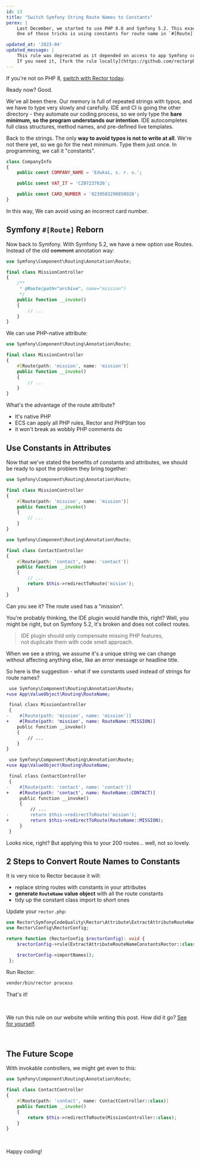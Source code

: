 ```yaml
---
id: 13
title: "Switch Symfony String Route Names to Constants"
perex: |
    Last December, we started to use PHP 8.0 and Symfony 5.2. This exact combination opens [many cool tricks](https://tomasvotruba.com/blog/2020/12/21/5-new-combos-opened-by-symfony-52-and-php-80/) we could never use before.
    One of those tricks is using constants for route name in `#[Route]` attribute.

updated_at: '2023-04'
updated_message: |
    This rule was deprecated as it depended on access to app Symfony container, and was error prone.
    If you need it, [fork the rule locally](https://github.com/rectorphp/rector-symfony/commit/f582138536394e74a66c5e77050cf891d8acaa53) and tune it to fit your needs.
---
```


If you're not on PHP 8, [switch with Rector today](https://getrector.com/blog/2020/11/30/smooth-upgrade-to-php-8-in-diffs).

Ready now? Good.

We've all been there. Our memory is full of repeated strings with typos, and we have to type very slowly and carefully.
IDE and CI is going the other directory - they automate our coding process, so we only type the **bare minimum, so the program understands our intention**. IDE autocompletes full class structures, method names, and pre-defined live templates.

Back to the strings. The only **way to avoid typos is not to write at all**. We're not there yet, so we go for the next minimum. Type them just once.
In programming, we call it "constants".

```php
class CompanyInfo
{
    public const COMPANY_NAME = 'Edukai, s. r. o.';

    public const VAT_IT = 'CZ07237626';

    public const CARD_NUMBER = '0239583290850928';
}
```

In this way, We can avoid using an incorrect card number.

## Symfony `#[Route]` Reborn

Now back to Symfony. With Symfony 5.2, we have a new option use Routes. Instead of the old ~~comment~~ annotation way:

```php
use Symfony\Component\Routing\Annotation\Route;

final class MissionController
{
    /**
     * @Route(path="archive", name="mission")
     */
    public function __invoke()
    {
        // ...
    }
}
```

We can use PHP-native attribute:

```php
use Symfony\Component\Routing\Annotation\Route;

final class MissionController
{
    #[Route(path: 'mission', name: 'mission')]
    public function __invoke()
    {
        // ...
    }
}
```

What's the advantage of the route attribute?

- It's native PHP
- ECS can apply all PHP rules, Rector and PHPStan too
- it won't break as wobbly PHP comments do

## Use Constants in Attributes

Now that we've stated the benefits of constants and attributes, we should be ready to spot the problem they bring together:

```php
use Symfony\Component\Routing\Annotation\Route;

final class MissionController
{
    #[Route(path: 'mission', name: 'mission')]
    public function __invoke()
    {
        // ...
    }
}
```

```php
use Symfony\Component\Routing\Annotation\Route;

final class ContactController
{
    #[Route(path: 'contact', name: 'contact')]
    public function __invoke()
    {
        // ...
        return $this->redirectToRoute('mision');
    }
}
```

Can you see it? The route used has a "mission".

You're probably thinking, the IDE plugin would handle this, right? Well, you might be right, but on Symfony 5.2, it's broken and does not collect routes.

<blockquote class="blockquote text-center mt-4 mb-4">
    IDE plugin should only compensate missing PHP features,<br>
    not duplicate them with code smell approach.
</blockquote>

When we see a string, we assume it's a unique string we can change without affecting anything else, like an error message or headline title.

So here is the suggestion - what if we constants used instead of strings for route names?

```diff
 use Symfony\Component\Routing\Annotation\Route;
+use App\ValueObject\Routing\RouteName;

 final class MissionController
 {
-    #[Route(path: 'mission', name: 'mission')]
+    #[Route(path: 'mission', name: RouteName::MISSION)]
    public function __invoke()
    {
        // ...
    }
}
```

```diff
 use Symfony\Component\Routing\Annotation\Route;
+use App\ValueObject\Routing\RouteName;

 final class ContactController
 {
-    #[Route(path: 'contact', name: 'contact')]
+    #[Route(path: 'contact', name: RouteName::CONTACT)]
     public function __invoke()
     {
         // ...
-        return $this->redirectToRoute('mision');
+        return $this->redirectToRoute(RouteName::MISSION);
     }
 }
```

Looks nice, right? But applying this to your 200 routes... well, not so lovely.

## 2 Steps to Convert Route Names to Constants

It is very nice to Rector because it will:

- replace string routes with constants in your attributes
- **generate `RouteName` value object** with all the route constants
- tidy up the constant class import to short ones


Update your `rector.php`:

```php
use Rector\SymfonyCodeQuality\Rector\Attribute\ExtractAttributeRouteNameConstantsRector;
use Rector\Config\RectorConfig;

return function (RectorConfig $rectorConfig): void {
    $rectorConfig->rule(ExtractAttributeRouteNameConstantsRector::class);

    $rectorConfig->importNames();
 };
```

Run Rector:

```bash
vendor/bin/rector process
```

That's it!

<br>

We run this rule on our website while writing this post. How did it go? [See for yourself](https://github.com/rectorphp/getrector.org/pull/235/files).

<br>

## The Future Scope

With invokable controllers, we might get even to this:

```php
use Symfony\Component\Routing\Annotation\Route;

final class ContactController
{
    #[Route(path: 'contact', name: ContactController::class)]
    public function __invoke()
    {
        return $this->redirectToRoute(MissionController::class);
    }
}
```

<br>

Happy coding!
